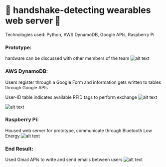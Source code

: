 # 🤝 handshake-detecting wearables web server 🤝

Technologies used: Python, AWS DynamoDB, Google APIs, Raspberry Pi

### Prototype:
hardware can be discussed with other members of the team
![alt text](https://github.com/brianxphan/handshake-wearables-server/blob/master/images/Screen_Shot_2019-10-11_at_4.43.14_PM.png)

### AWS DynamoDB:
Users register through a Google Form and information gets written to tables through Google APIs

User-ID table indicates available RFID tags to perform exchange
![alt text](https://github.com/brianxphan/handshake-wearables-server/blob/master/images/Screen_Shot_2019-10-11_at_4.29.47_PM.png)

![alt text](https://github.com/brianxphan/handshake-wearables-server/blob/master/images/Screen_Shot_2019-10-11_at_4.57.28_PM.png)

### Raspberry Pi:
Housed web server for prototype, communicate through Bluetooth Low Energy
![alt text](https://github.com/brianxphan/handshake-wearables-server/blob/master/images/pasted_image0.png)


### End Result:
Used Gmail APIs to write and send emails between users
![alt text](https://github.com/brianxphan/handshake-wearables-server/blob/master/images/Screen_Shot_2018-12-06_at_3.30.36_PM.png)
